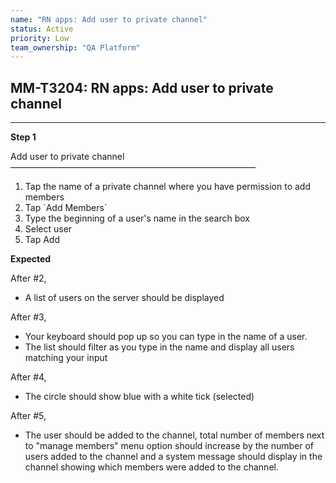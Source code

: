 ```yaml
---
name: "RN apps: Add user to private channel"
status: Active
priority: Low
team_ownership: "QA Platform"
---
```


## MM-T3204: RN apps: Add user to private channel

---

**Step 1**

Add user to private channel\
————————————————————————————

1. Tap the name of a private channel where you have permission to add members
2. Tap \`Add Members\`
3. Type the beginning of a user's name in the search box
4. Select user
5. Tap Add

**Expected**

After #2,

- A list of users on the server should be displayed

After #3,

- Your keyboard should pop up so you can type in the name of a user.
- The list should filter as you type in the name and display all users matching your input

After #4,

- The circle should show blue with a white tick (selected)

After #5,

- The user should be added to the channel, total number of members next to "manage members" menu option should increase by the number of users added to the channel and a system message should display in the channel showing which members were added to the channel.
